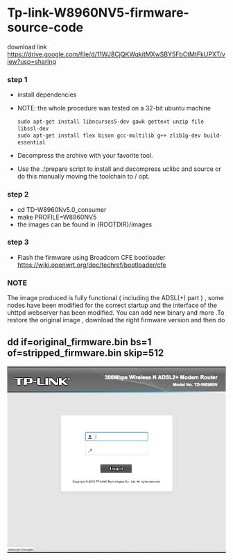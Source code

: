 # Tp-link-W8960NV5-firmware-source-code


download link https://drive.google.com/file/d/11WJ8CjQKWqkitMXwSBY5FbCtMtFkUPXT/view?usp=sharing

### step 1 

+ install dependencies
+ NOTE: the whole procedure was tested on a 32-bit ubuntu machine

      sudo apt-get install libncurses5-dev gawk gettext unzip file libssl-dev
      sudo apt-get install flex bison gcc-multilib g++ zlib1g-dev build-essential

+ Decompress the archive with your favorite tool.
+ Use the ./prepare script to install and decompress uclibc and source or do this manually moving the toolchain to / opt.


### step 2      
      
+ cd TD-W8960Nv5.0_consumer 
+ make PROFILE=W8960NV5
+ the images can be found in {ROOTDIR}/images

                                                     
### step 3
      
+ Flash the firmware using Broadcom CFE bootloader https://wiki.openwrt.org/doc/techref/bootloader/cfe
      
   
### NOTE
      
The image produced is fully functional ( including the ADSL(+) part ) , some nodes have been modified for the correct startup and the interface of the     uhttpd webserver has been modified. You can add new binary and more .To restore the original image , download the right firmware version and then do 
     

## dd if=original_firmware.bin bs=1 of=stripped_firmware.bin skip=512
      
      
![Preview](https://raw.githubusercontent.com/Sputkin/Tp-link-W8960NV5-firmware-source-code-/master/img/wbs.png)


